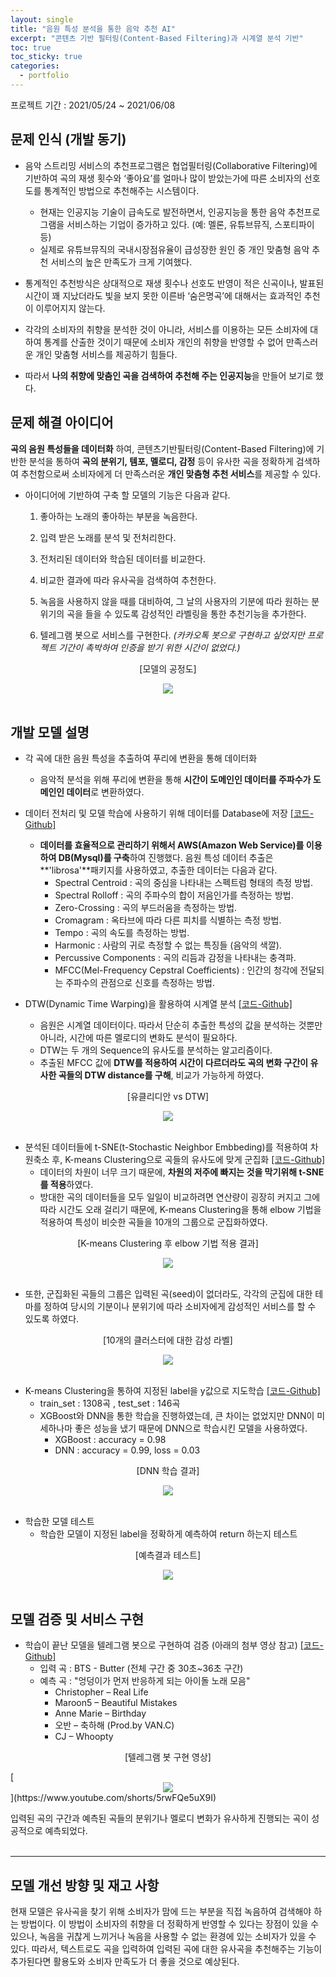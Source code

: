 ```yaml
---
layout: single
title: "음원 특성 분석을 통한 음악 추천 AI"
excerpt: "콘텐츠 기반 필터링(Content-Based Filtering)과 시계열 분석 기반"
toc: true
toc_sticky: true
categories:
  - portfolio
---
```



프로젝트 기간 : 2021/05/24 ~ 2021/06/08



## 문제 인식 (개발 동기)
* 음악 스트리밍 서비스의 추천프로그램은 협업필터링(Collaborative Filtering)에 기반하여 곡의 재생 횟수와 ‘좋아요’를 얼마나 많이 받았는가에 따른 소비자의 선호도를 통계적인 방법으로 추천해주는 시스템이다.
  - 현재는 인공지능 기술이 급속도로 발전하면서, 인공지능을 통한 음악 추천프로그램을 서비스하는 기업이 증가하고 있다. (예: 멜론, 유튜브뮤직, 스포티파이 등)
  - 실제로 유튜브뮤직의 국내시장점유율이 급성장한 원인 중 개인 맞춤형 음악 추천 서비스의 높은 만족도가 크게 기여했다.


* 통계적인 추천방식은 상대적으로 재생 횟수나 선호도 반영이 적은 신곡이나, 발표된 시간이 꽤 지났더라도 빛을 보지 못한 이른바 ‘숨은명곡’에 대해서는 효과적인 추천이 이루어지지 않는다.


* 각각의 소비자의 취향을 분석한 것이 아니라, 서비스를 이용하는 모든 소비자에 대하여 통계를 산출한 것이기 때문에 소비자 개인의 취향을 반영할 수 없어 만족스러운 개인 맞춤형 서비스를 제공하기 힘들다.


* 따라서 **나의 취향에 맞춤인 곡을 검색하여 추천해 주는 인공지능**을 만들어 보기로 했다.



## 문제 해결 아이디어
**곡의 음원 특성들을 데이터화** 하여, 콘텐츠기반필터링(Content-Based Filtering)에 기반한 분석을 통하여 **곡의 분위기, 템포, 멜로디, 감정** 등이 유사한 곡을 정확하게 검색하여 추천함으로써 소비자에게 더 만족스러운 **개인 맞춤형 추천 서비스**를 제공할 수 있다.
* 아이디어에 기반하여 구축 할 모델의 기능은 다음과 같다.
  1. 좋아하는 노래의 좋아하는 부분을 녹음한다.

  2. 입력 받은 노래를 분석 및 전처리한다.

  3. 전처리된 데이터와 학습된 데이터를 비교한다.

  4. 비교한 결과에 따라 유사곡을 검색하여 추천한다.

  5. 녹음을 사용하지 않을 때를 대비하여, 그 날의 사용자의 기분에 따라 원하는 분위기의 곡을 들을 수 있도록 감성적인 라벨링을 통한 추천기능을 추가한다.

  6. 텔레그램 봇으로 서비스를 구현한다. *(카카오톡 봇으로 구현하고 싶었지만 프로젝트 기간이 촉박하여 인증을 받기 위한 시간이 없었다.)*


<center><p>[모델의 공정도]</p></center>
<center><img src="{{site.baseurl}}/assets/images/music-process.png" /></center><br>



## 개발 모델 설명
* 각 곡에 대한 음원 특성을 추출하여 푸리에 변환을 통해 데이터화
  - 음악적 분석을 위해 푸리에 변환을 통해 **시간이 도메인인 데이터를 주파수가 도메인인 데이터**로 변환하였다.


* 데이터 전처리 및 모델 학습에 사용하기 위해 데이터를 Database에 저장  [[코드-Github]](https://github.com/prierKT/music-recommendation/blob/main/data_to_db.py)
  - **데이터를 효율적으로 관리하기 위해서 AWS(Amazon Web Service)를 이용하여 DB(Mysql)를 구축**하여 진행했다. 음원 특성 데이터 추출은 **'librosa'**패키지를 사용하였고, 추출한 데이터는 다음과 같다.
    - Spectral Centroid : 곡의 중심을 나타내는 스펙트럼 형태의 측정 방법.
    - Spectral Rolloff : 곡의 주파수의 합이 저음인가를 측정하는 방법.
    - Zero-Crossing : 곡의 부드러움을 측정하는 방법.
    - Cromagram : 옥타브에 따라 다른 피치를 식별하는 측정 방법.
    - Tempo : 곡의 속도를 측정하는 방법.
    - Harmonic : 사람의 귀로 측정할 수 없는 특징들 (음악의 색깔).
    - Percussive Components : 곡의 리듬과 감정을 나타내는 충격파.
    - MFCC(Mel-Frequency Cepstral Coefficients) : 인간의 청각에 전달되는 주파수의 관점으로 신호를 측정하는 방법.


* DTW(Dynamic Time Warping)을 활용하여 시계열 분석  [[코드-Github]](https://github.com/prierKT/music-recommendation/blob/253a83d3d34d3f0911a319a5e6829a57df1fc2fe/Features_Preprocessing_Kmeans_Modeling.py#L198)
  - 음원은 시계열 데이터이다. 따라서 단순히 추출한 특성의 값을 분석하는 것뿐만 아니라, 시간에 따른 멜로디의 변화도 분석이 필요하다.
  - DTW는 두 개의 Sequence의 유사도를 분석하는 알고리즘이다.
  - 추출된 MFCC 값에 **DTW를 적용하여 시간이 다르더라도 곡의 변화 구간이 유사한 곡들의 DTW distance를 구해**, 비교가 가능하게 하였다.


<center><p>[유클리디안 vs DTW]</p></center>
<center><img src="{{site.baseurl}}/assets/images/DTW.png" /></center><br>


* 분석된 데이터들에 t-SNE(t-Stochastic Neighbor Embbeding)를 적용하여 차원축소 후, K-means Clustering으로 곡들의 유사도에 맞게 군집화  [[코드-Github]](https://github.com/prierKT/music-recommendation/blob/253a83d3d34d3f0911a319a5e6829a57df1fc2fe/Features_Preprocessing_Kmeans_Modeling.py#L380)
  - 데이터의 차원이 너무 크기 때문에, **차원의 저주에 빠지는 것을 막기위해 t-SNE를 적용**하였다.
  - 방대한 곡의 데이터들을 모두 일일이 비교하려면 연산량이 굉장히 커지고 그에 따라 시간도 오래 걸리기 때문에, K-means Clustering을 통해 elbow 기법을 적용하여 특성이 비슷한 곡들을 10개의 그룹으로 군집화하였다.


<center><p>[K-means Clustering 후 elbow 기법 적용 결과]</p></center>
<center><img src="{{site.baseurl}}/assets/images/k-means.png" /></center><br>


* 또한, 군집화된 곡들의 그룹은 입력된 곡(seed)이 없더라도, 각각의 군집에 대한 테마를 정하여 당시의 기분이나 분위기에 따라 소비자에게 감성적인 서비스를 할 수 있도록 하였다.


<center><p>[10개의 클러스터에 대한 감성 라벨]</p></center>
<center><img src="{{site.baseurl}}/assets/images/music-label.png" /></center><br>


* K-means Clustering을 통하여 지정된 label을 y값으로 지도학습  [[코드-Github]](https://github.com/prierKT/music-recommendation/blob/253a83d3d34d3f0911a319a5e6829a57df1fc2fe/Features_Preprocessing_Kmeans_Modeling.py#L516)
  - train_set : 1308곡 , test_set : 146곡
  - XGBoost와 DNN을 통한 학습을 진행하였는데, 큰 차이는 없었지만 DNN이 미세하나마 좋은 성능을 냈기 때문에 DNN으로 학습시킨 모델을 사용하였다.
    - XGBoost : accuracy = 0.98
    - DNN : accuracy = 0.99, loss = 0.03


<center><p>[DNN 학습 결과]</p></center>
<center><img src="{{site.baseurl}}/assets/images/DNN-result.png" /></center><br>


* 학습한 모델 테스트
  - 학습한 모델이 지정된 label을 정확하게 예측하여 return 하는지 테스트

<center><p>[예측결과 테스트]</p></center>
<center><img src="{{site.baseurl}}/assets/images/music-prediction.png" /></center><br>


## 모델 검증 및 서비스 구현
* 학습이 끝난 모델을 텔레그램 봇으로 구현하여 검증 (아래의 첨부 영상 참고)  [[코드-Github]](https://github.com/prierKT/music-recommendation/blob/main/telegram_bot_final.ipynb)
  - 입력 곡 : BTS - Butter (전체 구간 중 30초~36초 구간)
  - 예측 곡 : "엉덩이가 먼저 반응하게 되는 아이돌 노래 모음"
    - Christopher – Real Life
    - Maroon5 – Beautiful Mistakes
    - Anne Marie – Birthday
    - 오반 – 축하해 (Prod.by VAN.C)
    - CJ – Whoopty


<center><p>[텔레그램 봇 구현 영상]</p></center>
[<center><img src="https://img.youtube.com/vi/5rwFQe5uX9I/0.jpg" /></center>](https://www.youtube.com/shorts/5rwFQe5uX9I)


입력된 곡의 구간과 예측된 곡들의 분위기나 멜로디 변화가 유사하게 진행되는 곡이 성공적으로 예측되었다.<br><br>


---
## 모델 개선 방향 및 재고 사항
현재 모델은 유사곡을 찾기 위해 소비자가 맘에 드는 부분을 직접 녹음하여 검색해야 하는 방법이다. 이 방법이 소비자의 취향을 더 정확하게 반영할 수 있다는 장점이 있을 수 있으나, 녹음을 귀찮게 느끼거나 녹음을 사용할 수 없는 환경에 있는 소비자가 있을 수 있다. 따라서, 텍스트로도 곡을 입력하여 입력된 곡에 대한 유사곡을 추천해주는 기능이 추가된다면 활용도와 소비자 만족도가 더 좋을 것으로 예상된다.